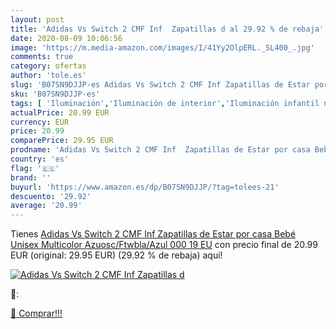 ```yaml
---
layout: post
title: 'Adidas Vs Switch 2 CMF Inf  Zapatillas d al 29.92 % de rebaja'
date: 2020-08-09 10:06:56
image: 'https://m.media-amazon.com/images/I/41Yy2OlpERL._SL400_.jpg'
comments: true
category: ofertas
author: 'tole.es'
slug: 'B07SN9DJJP-es Adidas Vs Switch 2 CMF Inf Zapatillas de Estar por casa...'
sku: 'B07SN9DJJP-es'
tags: [ 'Iluminación','Iluminación de interior','Iluminación infantil nocturna','Lámparas e iluminación infantil','bebé', ]
actualPrice: 20.99 EUR
currency: EUR
price: 20.99
comparePrice: 29.95 EUR
prodname: 'Adidas Vs Switch 2 CMF Inf  Zapatillas de Estar por casa Bebé Unisex  Multicolor  Azuosc/Ftwbla/Azul 000   19 EU'
country: 'es'
flag: '🇪🇸'
brand: ''
buyurl: 'https://www.amazon.es/dp/B07SN9DJJP/?tag=tolees-21'
descuento: '29.92'
average: '20.99'
---
```


Tienes [Adidas Vs Switch 2 CMF Inf  Zapatillas de Estar por casa Bebé Unisex  Multicolor  Azuosc/Ftwbla/Azul 000   19 EU](https://www.amazon.es/dp/B07SN9DJJP/?tag=tolees-21) con precio final de  20.99 EUR (original: 29.95 EUR) (29.92 %  de rebaja) aqui!

[![Adidas Vs Switch 2 CMF Inf  Zapatillas d](https://m.media-amazon.com/images/I/41Yy2OlpERL._SL400_.jpg)](https://www.amazon.es/dp/B07SN9DJJP/?tag=tolees-21)

🔎:


[🛒 Comprar!!!](https://www.amazon.es/dp/B07SN9DJJP/?tag=tolees-21)
